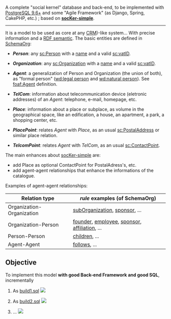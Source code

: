 A complete "social kernel" database and back-end, to be implemented with [PostgreSQL 9.6+](https://www.postgresql.org/docs/current/static/functions-json.html) and some "Agile Framework" (as Django, Spring, CakePHP, etc.) ; based on **[socKer-simple](https://github.com/ppKrauss/socKer-simple)**.

-----

It is a model to be used as core at any  [CRM](https://en.wikipedia.org/wiki/Customer_relationship_management))-like system... With precise information and a [RDF semantic](https://en.wikipedia.org/wiki/Resource_Description_Framework). The basic entities are defined in [SchemaOrg](https://schema.org/):

* **_Person_**: any [sc:Person](https://schema.org/Person) with a [name](https://schema.org/name) and a valid [sc:vatID](https://schema.org/vatID).

* **_Organization_**: any [sc:Organization](https://schema.org/Organization) with a  [name](https://schema.org/name) and a valid [sc:vatID](https://schema.org/vatID).

* **_Agent_**: a generalization of Person and Organization (the union of both), as "formal person" ([wd:legal person](https://www.wikidata.org/wiki/Q3778211) and [wd:natural person](https://www.wikidata.org/wiki/Q154954)).  See [foaf:Agent](http://xmlns.com/foaf/spec/#term_Agent) definition.

* **_TelCom_**: information about telecommunication device (eletronic addresses) of an _Agent_: telephone, e-mail, homepage, etc.

* **_Place_**: information about a place or subplace, as volume in the geographical space, like an edification, a house, an apartment, a park, a shopping center, etc.

* **_PlacePoint_**: relates _Agent_ with _Place_, as an usual [sc:PostalAddress](https://schema.org/PostalAddress) or similar place relation. 

* **_TelcomPoint_**: relates _Agent_ with _TelCom_, as an usual [sc:ContactPoint](https://schema.org/ContactPoint).


The main enhances about  [socKer-simple](https://github.com/ppKrauss/socKer-simple)  are:

* add Place as optional ContactPoint for PostalAdress's, etc.
* add agent-agent relationships that enhance the informations of the catalogue. 

Examples of agent-agent relationships:

Relation type | *rule* examples (of SchemaOrg)
------------ | -------------
Organization-Organization      | [subOrganization](https://schema.org/subOrganization), [sponsor](https://schema.org/sponsor), ...
Organization-Person   | [founder](https://schema.org/founder), [employee](https://schema.org/employee), [sponsor](https://schema.org/sponsor), [affiliation](https://schema.org/affiliation), ...
Person-Person | [children](https://schema.org/children), ...
Agent-Agent | [follows](https://schema.org/follows), ...

## Objective
To implement this model **with good Back-end Framework and good SQL**, incrementally

1. As [build1.sql](src/build1.sql) ![](https://yuml.me/5308ec31)

2. As [build2.sql](src/build2.sql) ![](https://yuml.me/5656b1e1)


3. ... ![](https://yuml.me/414cd342)
